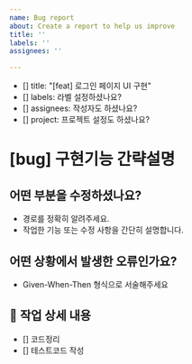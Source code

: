 ```yaml
---
name: Bug report
about: Create a report to help us improve
title: ''
labels: ''
assignees: ''

---
```


<!-- 여기는 예시입니다. 아래 주석까지는 지위주세요 -->
- [] title: "[feat] 로그인 페이지 UI 구현"
- [] labels: 라벨 설정하셨나요?
- [] assignees: 작성자도 하셨나요?
- [] project: 프로젝트 설정도 하셨나요?
<!-- 지웠나요? 확실해요? -->

# [bug] 구현기능 간략설명

## 어떤 부분을 수정하셨나요?
- 경로를 정확히 알려주세요.
- 작업한 기능 또는 수정 사항을 간단히 설명합니다.  

## 어떤 상황에서 발생한 오류인가요?
- Given-When-Then 형식으로 서술해주세요

## 📌 작업 상세 내용
- [] 코드정리
- [] 테스트코드 작성
